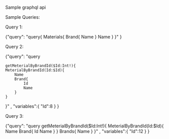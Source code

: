 Sample graphql api

Sample Queries:

Query 1:

{"query":
 "query{ 
 	 Materials{
	Brand{
		Name
	}
 	Name
 	}
  }" 
}

Query 2:

{"query":
 "query
 
 	getMeterialByBrandId($Id:Int!){
 	MeterialByBrandId(Id:$Id){
 		Name
 		Brand{
 			Id
 			Name
 		}
 	}
 
  }" ,
   	"variables":{
   		"Id":8
   	}
}

Query 3:

{"query":
 "query
 	getMeterialByBrandId($Id:Int!){
 	MeterialByBrandId(Id:$Id){
 		Name
 		Brand{
 			Id
 			Name
 		}
 	}
 	Brands{
 		Name
 	}
  }" ,
   	"variables":{
   		"Id":12
   	}
}

